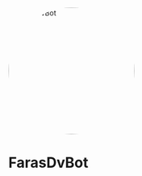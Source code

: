 <img align="center" title="FarasDvBot" src="https://user-images.githubusercontent.com/93007857/212830896-3c5a1487-b0a0-40eb-9bfc-c308b0e28571.jpg" height="250" style="border-radius: 100%">
  <h1>FarasDvBot</h1>
